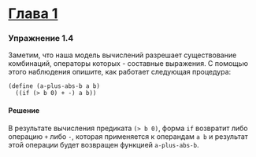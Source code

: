 # [Глава 1](../index.md#Глава-1-Построение-абстракций-с-помощью-процедур)

### Упражнение 1.4
Заметим, что наша модель вычислений разрешает существование комбинаций, операторы которых - составные выражения. С помощью этого наблюдения опишите, как работает следующая процедура:

```
(define (a-plus-abs-b a b)
  ((if (> b 0) + -) a b))
```

#### Решение
В результате вычисления предиката `(> b 0)`, форма `if` возвратит либо операцию `+` либо `-`, которая применяется к операндам `a b` и результат этой операции будет возвращен функцией `a-plus-abs-b`.
